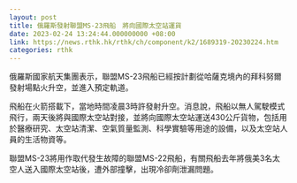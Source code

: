 ```yaml
---
layout: post
title: 俄羅斯發射聯盟MS-23飛船　將向國際太空站運貨
date: 2023-02-24 13:24:44.000000000 +08:00
link: https://news.rthk.hk/rthk/ch/component/k2/1689319-20230224.htm
categories: rthk
---
```


俄羅斯國家航天集團表示，聯盟MS-23飛船已經按計劃從哈薩克境內的拜科努爾發射場點火升空，並進入預定軌道。

飛船在火箭搭載下，當地時間凌晨3時許發射升空。消息說，飛船以無人駕駛模式飛行，兩天後將與國際太空站對接，並將向國際太空站運送430公斤貨物，包括用於醫療研究、太空站清潔、空氣質量監測、科學實驗等用途的設備，以及太空站人員的生活物資等。

聯盟MS-23將用作取代發生故障的聯盟MS-22飛船，有關飛船去年將俄美3名太空人送入國際太空站後，遭外部撞擊，出現冷卻劑泄漏問題。
